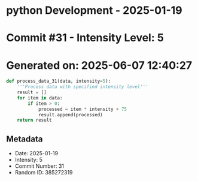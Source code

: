 ﻿# python Development - 2025-01-19
# Commit #31 - Intensity Level: 5
# Generated on: 2025-06-07 12:40:27
```python
def process_data_31(data, intensity=5):
    '''Process data with specified intensity level'''
    result = []
    for item in data:
        if item > 0:
            processed = item * intensity + 75
            result.append(processed)
    return result
```
## Metadata
- Date: 2025-01-19
- Intensity: 5
- Commit Number: 31
- Random ID: 385272319

